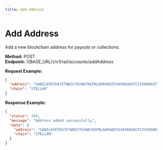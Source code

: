 ```yaml
---
title: Add Address
---
```


# Add Address

Add a new blockchain address for payouts or collections.

**Method:** POST  
**Endpoint:** {{BASE_URL}}/v1/rail/accounts/addAddress

**Request Example:**
```json
{
  "address": "GANILKVETD47ETWB3CTGYWA7KEPNLN4R46D7G34VRAU6UTCIV5KEWOJF",
  "chain": "STELLAR"
}
```

**Response Example:**
```json
{
  "status": 200,
  "message": "Address added successfully",
  "data": {
    "address": "GANILKVETD47ETWB3CTGYWA7KEPNLN4R46D7G34VRAU6UTCIV5KEWOJF",
    "chain": "STELLAR"
  }
}
``` 
